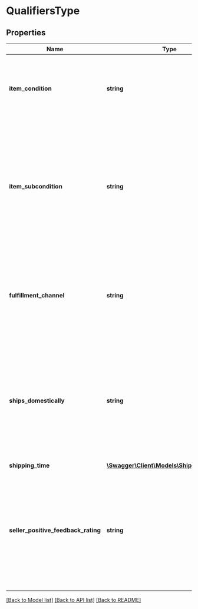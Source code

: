 # QualifiersType

## Properties
Name | Type | Description | Notes
------------ | ------------- | ------------- | -------------
**item_condition** | **string** | The condition of the item. Possible values: New, Used, Collectible, Refurbished, or Club. | 
**item_subcondition** | **string** | The item subcondition for the offer listing. Possible values: New, Mint, Very Good, Good, Acceptable, Poor, Club, OEM, Warranty, Refurbished Warranty, Refurbished, Open Box, or Other. | 
**fulfillment_channel** | **string** | The fulfillment channel for the item. Possible values:  * Amazon - Fulfilled by Amazon. * Merchant - Fulfilled by the seller. | 
**ships_domestically** | **string** | Indicates whether the marketplace specified in the request and the location that the item ships from are in the same country. Possible values: True, False, or Unknown. | 
**shipping_time** | [**\Swagger\Client\Models\ShippingTimeType**](ShippingTimeType.md) |  | 
**seller_positive_feedback_rating** | **string** | (98-100%, 95-97%, 90-94%, 80-89%, 70-79%, Less than 70%, or Just launched ) – Indicates the percentage of feedback ratings that were positive over the past 12 months. | 

[[Back to Model list]](../../README.md#documentation-for-models) [[Back to API list]](../../README.md#documentation-for-api-endpoints) [[Back to README]](../../README.md)

